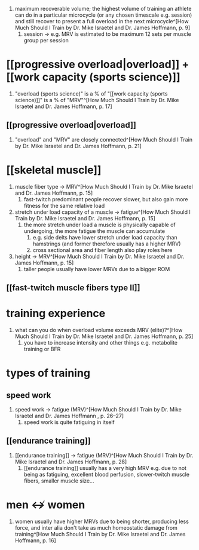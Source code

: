 1. maximum recoverable volume; the highest volume of training an athlete can do in a particular microcycle (or any chosen timescale e.g. session) and still recover to present a full overload in the next microcycle^[How Much Should I Train by Dr. Mike Israetel and Dr. James Hoffmann, p. 9]
	1. session → e.g. MRV is estimated to be maximum 12 sets per muscle group per session

# [[progressive overload|overload]] + [[work capacity (sports science)]]
1. "overload (sports science)" is a % of "[[work capacity (sports science)]]" is a % of "MRV"^[How Much Should I Train by Dr. Mike Israetel and Dr. James Hoffmann, p. 17]

## [[progressive overload|overload]]
1. "overload" and "MRV" are closely connected^[How Much Should I Train by Dr. Mike Israetel and Dr. James Hoffmann, p. 21]

# [[skeletal muscle]]
1. muscle fiber type → MRV^[How Much Should I Train by Dr. Mike Israetel and Dr. James Hoffmann, p. 15]
	1. fast-twitch predominant people recover slower, but also gain more fitness for the same relative load
2. stretch under load capacity of a muscle → fatigue^[How Much Should I Train by Dr. Mike Israetel and Dr. James Hoffmann, p. 15]
	1. the more stretch under load a muscle is physically capable of undergoing, the more fatigue the muscle can accumulate
		1. e.g. side delts have lower stretch under load capacity than hamstrings (and former therefore usually has a higher MRV)
		2. cross sectional area and fiber length also play roles here
3. height → MRV^[How Much Should I Train by Dr. Mike Israetel and Dr. James Hoffmann, p. 15]
	1. taller people usually have lower MRVs due to a bigger ROM

## [[fast-twitch muscle fibers type II]]


# training experience
1. what can you do when overload volume exceeds MRV (elite)?^[How Much Should I Train by Dr. Mike Israetel and Dr. James Hoffmann, p. 25]
	1. you have to increase intensity and other things e.g. metabolite training or BFR

# types of training
## speed work
1. speed work → fatigue (MRV)^[How Much Should I Train by Dr. Mike Israetel and Dr. James Hoffmann , p. 26–27]
	1. speed work is quite fatiguing in itself

## [[endurance training]]
1. [[endurance training]] → fatigue (MRV)^[How Much Should I Train by Dr. Mike Israetel and Dr. James Hoffmann, p. 28]
	1. [[endurance training]] usually has a very high MRV e.g. due to not being as fatiguing, excellent blood perfusion, slower-twitch muscle fibers, smaller muscle size...

# men ↮ women
1. women usually have higher MRVs due to being shorter, producing less force, and inter alia don't take as much homeostatic damage from training^[How Much Should I Train by Dr. Mike Israetel and Dr. James Hoffmann, p. 16]